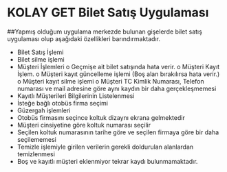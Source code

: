 # KOLAY GET Bilet Satış Uygulaması
##Yapmış olduğum uygulama merkezde bulunan gişelerde bilet satış uygulaması olup aşağıdaki özellikleri barındırmaktadır. 
-	Bilet Satış İşlemi
-	Bilet silme işlemi
-	Müşteri İşlemleri
o	Geçmişe ait bilet satışında hata verir.
o	Müşteri Kayıt İşlem.
o	Müşteri kayıt güncelleme işlemi (Boş alan bırakılırsa hata verir.)
o	Müşteri kayıt silme işlemi
o	Müşteri TC Kimlik Numarası, Telefon numarası ve mail adresine göre aynı kaydın bir daha gerçekleşmemesi
-	Kayıtlı Müşterileri Bilgilerinin Listelenmesi
-	İsteğe bağlı otobüs firma seçimi
-	Güzergah işlemleri
-	Otobüs firmasını seçince koltuk dizaynı ekrana gelmektedir
-	 Müşteri cinsiyetine göre koltuk numarası seçilir
-	Seçilen koltuk numarasının tarihe göre ve seçilen firmaya göre bir daha seçilememesi
-	Temizle işlemiyle girilen verilerin gerekli doldurulan alanlardan temizlenmesi
-	Boş ve kayıtlı müşteri eklenmiyor tekrar kaydı bulunmamaktadır.
